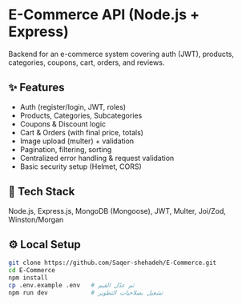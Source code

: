 # E-Commerce API (Node.js + Express)

Backend for an e-commerce system covering auth (JWT), products, categories, coupons, cart, orders, and reviews.

## ✨ Features
- Auth (register/login, JWT, roles)
- Products, Categories, Subcategories
- Coupons & Discount logic
- Cart & Orders (with final price, totals)
- Image upload (multer) + validation
- Pagination, filtering, sorting
- Centralized error handling & request validation
- Basic security setup (Helmet, CORS)

## 🧱 Tech Stack
Node.js, Express.js, MongoDB (Mongoose), JWT, Multer, Joi/Zod, Winston/Morgan

## ⚙️ Local Setup
```bash
git clone https://github.com/Saqer-shehadeh/E-Commerce.git
cd E-Commerce
npm install
cp .env.example .env   # ثم عدّل القيم
npm run dev            # تشغيل بصلاحيات التطوير
